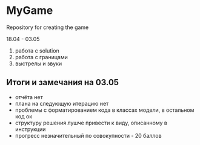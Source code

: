 # MyGame
Repository for creating the game

18.04 - 03.05

1. работа с solution
2. работа с границами
3. выстрелы и звуки

## Итоги и замечания на 03.05
 - отчёта нет
 - плана на следующую итерацию нет
 - проблемы с форматированием кода в классах модели, в остальном код ок
 - структуру решения лушче привести к виду, описанному в инструкции
 - прогресс незначительный
 по совокупности - 20 баллов
